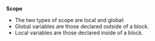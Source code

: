 **Scope**
* The two types of scope are local and global: 
* Global variables are those declared outside of a block. 
* Local variables are those declared inside of a block.


